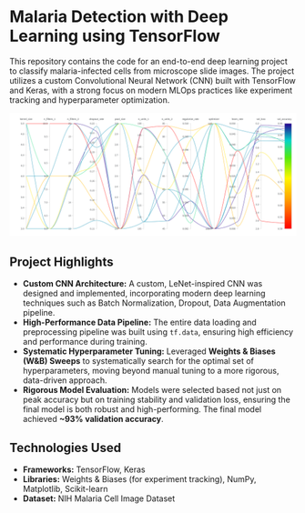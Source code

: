 # Malaria Detection with Deep Learning using TensorFlow

This repository contains the code for an end-to-end deep learning project to classify malaria-infected cells from microscope slide images. The project utilizes a custom Convolutional Neural Network (CNN) built with TensorFlow and Keras, with a strong focus on modern MLOps practices like experiment tracking and hyperparameter optimization.

![W&B Sweep Chart](WandB_Graphs/W&B_Sweep.png)

## Project Highlights

- **Custom CNN Architecture:** A custom, LeNet-inspired CNN was designed and implemented, incorporating modern deep learning techniques such as Batch Normalization, Dropout, Data Augmentation pipeline.
- **High-Performance Data Pipeline:** The entire data loading and preprocessing pipeline was built using `tf.data`, ensuring high efficiency and performance during training.
- **Systematic Hyperparameter Tuning:** Leveraged **Weights & Biases (W&B) Sweeps** to systematically search for the optimal set of hyperparameters, moving beyond manual tuning to a more rigorous, data-driven approach.
- **Rigorous Model Evaluation:** Models were selected based not just on peak accuracy but on training stability and validation loss, ensuring the final model is both robust and high-performing. The final model achieved **~93% validation accuracy**.

## Technologies Used

- **Frameworks:** TensorFlow, Keras
- **Libraries:** Weights & Biases (for experiment tracking), NumPy, Matplotlib, Scikit-learn
- **Dataset:** NIH Malaria Cell Image Dataset

